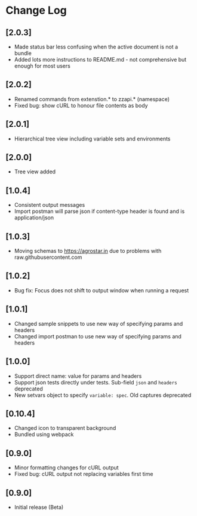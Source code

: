 # Change Log

## [2.0.3]
- Made status bar less confusing when the active document is not a bundle
- Added lots more instructions to README.md - not comprehensive but enough for most users

## [2.0.2]
- Renamed commands from extenstion.* to zzapi.* (namespace)
- Fixed bug: show cURL to honour file contents as body 

## [2.0.1]
- Hierarchical tree view including variable sets and environments

## [2.0.0]
- Tree view added

## [1.0.4]
- Consistent output messages
- Import postman will parse json if content-type header is found and is application/json

## [1.0.3]
- Moving schemas to https://agrostar.in due to problems with raw.githubusercontent.com

## [1.0.2]
- Bug fix: Focus does not shift to output window when running a request

## [1.0.1]
- Changed sample snippets to use new way of specifying params and headers
- Changed import postman to use new way of specifying params and headers

## [1.0.0]
- Support direct name: value for params and headers
- Support json tests directly under tests. Sub-field `json` and `headers` deprecated
- New setvars object to specify `variable: spec`. Old captures deprecated

## [0.10.4]
- Changed icon to transparent background
- Bundled using webpack

## [0.9.0]
- Minor formatting changes for cURL output
- Fixed bug: cURL output not replacing variables first time

## [0.9.0]
- Initial release (Beta)
